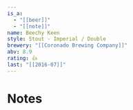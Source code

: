 ```yaml
---
is_a:
  - "[[beer]]"
  - "[[note]]"
name: Beechy Keen
style: Stout - Imperial / Double
brewery: "[[Coronado Brewing Company]]"
abv: 8.9
rating: 👍
last: "[[2016-07]]"
---
```

# Notes

